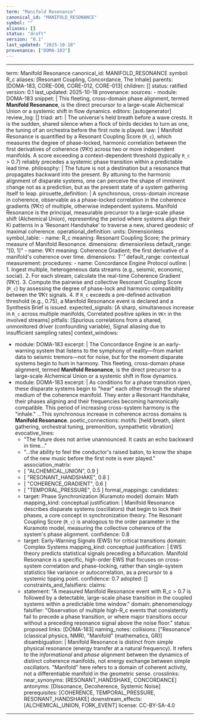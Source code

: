 ```yaml
---
term: "Manifold Resonance"
canonical_id: "MANIFOLD_RESONANCE"
symbol: ""
aliases: []
status: "draft"
version: "0.1"
last_updated: "2025-10-18"
provenance: ["DOMA-183"]
---
```


---
term: Manifold Resonance
canonical_id: MANIFOLD_RESONANCE
symbol: R_c
aliases: [Resonant Coupling, Concordance, The Inhale]
parents: [DOMA-183, CORE-006, CORE-012, CORE-013]
children: []
status: ratified
version: 0.1
last_updated: 2025-10-18
provenance:
  sources:
    - module: DOMA-183
      snippet: |
        This fleeting, cross-domain phase alignment, termed **Manifold Resonance**, is the direct precursor to a large-scale Alchemical Union or a systemic shift in flow dynamics.
  editors: [autogenerator]
  review_log: []
triad:
  art: |
    The universe's held breath before a wave crests. It is the sudden, shared silence when a flock of birds decides to turn as one, the tuning of an orchestra before the first note is played.
  law: |
    Manifold Resonance is quantified by a Resonant Coupling Score (`R_c`), which measures the degree of phase-locked, harmonic correlation between the first derivatives of coherence (∇Kτ) across two or more independent manifolds. A score exceeding a context-dependent threshold (typically `R_c` > 0.7) reliably precedes a systemic phase transition within a predictable lead time.
  philosophy: |
    The future is not a destination but a resonance that propagates backward into the present. By attuning to the harmonic alignment of disparate systems, one can perceive the shape of imminent change not as a prediction, but as the present state of a system gathering itself to leap.
pirouette_definition: |
  A synchronous, cross-domain increase in coherence, observable as a phase-locked correlation in the coherence gradients (∇Kτ) of multiple, otherwise independent systems. Manifold Resonance is the principal, measurable precursor to a large-scale phase shift (Alchemical Union), representing the period where systems align their Ki patterns in a 'Resonant Handshake' to traverse a new, shared geodesic of maximal coherence.
operational_definition:
  units: Dimensionless
  symbol_table:
    - name: R_c
      meaning: Resonant Coupling Score; the primary measure of Manifold Resonance.
      dimensions: dimensionless
      default_range: "[0, 1]"
    - name: ∇Kτ
      meaning: Coherence Gradient; the first derivative of a manifold's coherence over time.
      dimensions: T⁻¹
      default_range: contextual
  measurement:
    procedures:
      - name: Concordance Engine Protocol
        outline: |
          1. Ingest multiple, heterogeneous data streams (e.g., seismic, economic, social).
          2. For each stream, calculate the real-time Coherence Gradient (∇Kτ).
          3. Compute the pairwise and collective Resonant Coupling Score (`R_c`) by assessing the degree of phase-lock and harmonic compatibility between the ∇Kτ signals.
          4. If `R_c` exceeds a pre-defined activation threshold (e.g., 0.75), a Manifold Resonance event is declared and a Synthesis Brief is issued.
        expected_signals: [A sharp, simultaneous increase in `R_c` across multiple manifolds, Correlated positive spikes in `∇Kτ` in the involved streams]
        pitfalls: [Spurious correlations from a shared, unmonitored driver (confounding variable), Signal aliasing due to insufficient sampling rates]
context_windows:
  - module: DOMA-183
    excerpt: |
      The Concordance Engine is an early-warning system that listens to the symphony of reality—from market data to seismic tremors—not for noise, but for the moment disparate systems begin to hum in harmony. This fleeting, cross-domain phase alignment, termed **Manifold Resonance**, is the direct precursor to a large-scale Alchemical Union or a systemic shift in flow dynamics.
  - module: DOMA-183
    excerpt: |
      As conditions for a phase transition ripen, these disparate systems begin to "hear" each other through the shared medium of the coherence manifold. They enter a Resonant Handshake, their phases aligning and their frequencies becoming harmonically compatible. This period of increasing cross-system harmony is the "inhale." ...This synchronous increase in coherence across domains is **Manifold Resonance**.
poetic_connections:
  motifs: [held breath, silent gathering, orchestral tuning, premonition, sympathetic vibration]
  evocative_lines:
    - "The future does not arrive unannounced. It casts an echo backward in time..."
    - "...the ability to feel the conductor's raised baton, to know the shape of the new music before the first note is ever played."
  association_matrix:
    - [ "ALCHEMICAL_UNION", 0.9 ]
    - [ "RESONANT_HANDSHAKE", 0.8 ]
    - [ "COHERENCE_GRADIENT", 0.6 ]
    - [ "TEMPORAL_PRESSURE", 0.5 ]
formal_mappings:
  candidates:
    - target: Phase Synchronization (Kuramoto model)
      domain: Math
      mapping_kind: conceptual
      justification: |
        Manifold Resonance describes disparate systems (oscillators) that begin to lock their phases, a core concept in synchronization theory. The Resonant Coupling Score (`R_c`) is analogous to the order parameter in the Kuramoto model, measuring the collective coherence of the system's phase alignment.
      confidence: 0.8
    - target: Early-Warning Signals (EWS) for critical transitions
      domain: Complex Systems
      mapping_kind: conceptual
      justification: |
        EWS theory predicts statistical signals preceding a bifurcation. Manifold Resonance is a specific, high-order EWS that focuses on cross-system correlation and phase-locking, rather than single-system statistics like variance or autocorrelation, as a precursor to a systemic tipping point.
      confidence: 0.7
  adopted: []
constraints_and_falsifiers:
  claims:
    - statement: "A measured Manifold Resonance event with R_c > 0.7 is followed by a detectable, large-scale phase transition in the coupled systems within a predictable time window."
      domain: phenomenology
      falsifier: "Observation of multiple high-R_c events that consistently fail to precede a phase transition, or where major transitions occur without a preceding resonance signal above the noise floor."
      status: proposed
      links: [DOMA-183]
naming_notes:
  collisions: ["Resonance" (classical physics, NMR), "Manifold" (mathematics, GR)]
  disambiguation: |
    Manifold Resonance is distinct from simple physical resonance (energy transfer at a natural frequency). It refers to the *informational* and *phase* alignment between the dynamics of distinct coherence manifolds, not energy exchange between simple oscillators. "Manifold" here refers to a domain of coherent activity, not a differentiable manifold in the geometric sense.
crosslinks:
  near_synonyms: [RESONANT_HANDSHAKE, CONCORDANCE]
  antonyms: [Dissonance, Decoherence, Systemic Noise]
  prerequisites: [COHERENCE, TEMPORAL_PRESSURE, RESONANT_HANDSHAKE]
  downstream_effects: [ALCHEMICAL_UNION, FORK_EVENT]
license: CC-BY-SA-4.0
---
